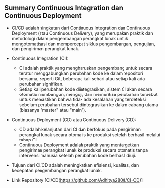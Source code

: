 ## Summary Continuous Integration dan Continuous Deployment

- CI/CD adalah singkatan dari Continuous Integration dan Continuous Deployment (atau Continuous Delivery), yang merupakan praktik dan metodologi dalam pengembangan perangkat lunak untuk mengotomatisasi dan mempercepat siklus pengembangan, pengujian, dan pengiriman perangkat lunak.
- Continuous Integration (CI):
    - CI adalah praktik yang mengharuskan pengembang untuk secara teratur menggabungkan perubahan kode ke dalam repositori bersama, seperti Git, beberapa kali sehari atau setiap kali ada perubahan signifikan.
    - Setiap kali perubahan kode diintegrasikan, sistem CI akan secara otomatis membangun, menguji, dan memeriksa perubahan tersebut untuk memastikan bahwa tidak ada kesalahan yang terdeteksi sebelum perubahan tersebut diintegrasikan ke dalam cabang utama (biasanya "master" atau "main").
- Continuous Deployment (CD) atau Continuous Delivery (CD):
    - CD adalah kelanjutan dari CI dan berfokus pada pengiriman perangkat lunak secara otomatis ke produksi setelah berhasil melalui tahap CI.
    - Continuous Deployment adalah praktik yang mentargetkan pengiriman perangkat lunak ke produksi secara otomatis tanpa intervensi manusia setelah perubahan kode berhasil diuji.
- Tujuan dari CI/CD adalah meningkatkan efisiensi, kualitas, dan kecepatan pengembangan perangkat lunak.

- Link Repository [CI/CD(https://github.com/Adhitya2808/CI-CD)]
